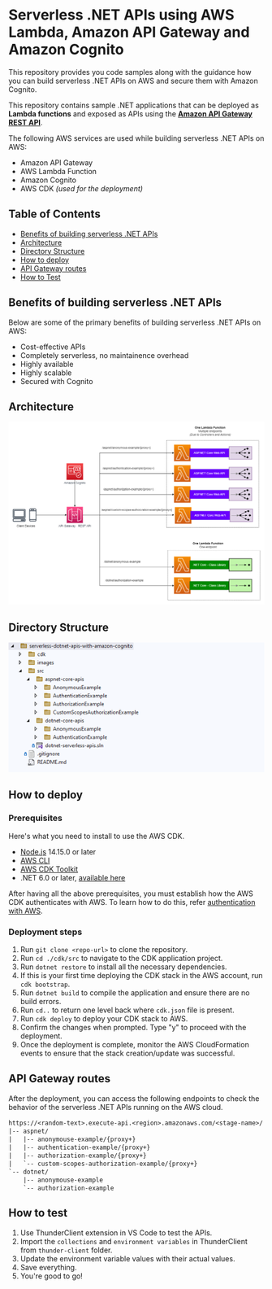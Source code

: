 # Serverless .NET APIs using AWS Lambda, Amazon API Gateway and Amazon Cognito

This repository provides you code samples along with the guidance how you can build serverless .NET APIs on AWS and secure them with Amazon Cognito.

This repository contains sample .NET applications that can be deployed as **Lambda functions** and exposed as APIs using the **[Amazon API Gateway REST API](https://docs.aws.amazon.com/apigateway/latest/developerguide/apigateway-rest-api.html)**.

The following AWS services are used while building serverless .NET APIs on AWS:

- Amazon API Gateway
- AWS Lambda Function
- Amazon Cognito
- AWS CDK *(used for the deployment)*

## Table of Contents
- [Benefits of building serverless .NET APIs](#benefits-of-building-serverless-net-apis)
- [Architecture](#architecture)
- [Directory Structure](#directory-structure)
- [How to deploy](#how-to-deploy)
- [API Gateway routes](#api-gateway-routes)
- [How to Test](#how-to-test)

## Benefits of building serverless .NET APIs
Below are some of the primary benefits of building serverless .NET APIs on AWS:

- Cost-effective APIs
- Completely serverless, no maintainence overhead
- Highly available
- Highly scalable
- Secured with Cognito

## Architecture
![architecture diagram](./images/architecture.png)

## Directory Structure
![architecture diagram](./images/directory-structure.png)

## How to deploy
### Prerequisites

Here's what you need to install to use the AWS CDK.

- [Node.js](https://nodejs.org/en/download/) 14.15.0 or later
- [AWS CLI](https://docs.aws.amazon.com/cli/latest/userguide/getting-started-install.html)
- [AWS CDK Toolkit](https://docs.aws.amazon.com/cdk/v2/guide/getting_started.html#getting_started_install)
- .NET 6.0 or later, [available here](https://dotnet.microsoft.com/en-us/download)

After having all the above prerequisites, you must establish how the AWS CDK authenticates with AWS. To learn how to do this, refer [authentication with AWS](https://docs.aws.amazon.com/cdk/v2/guide/getting_started.html#getting_started_auth).

### Deployment steps
1. Run `git clone <repo-url>` to clone the repository.
2. Run `cd ./cdk/src` to navigate to the CDK application project.
3. Run `dotnet restore` to install all the necessary dependencies.
4. If this is your first time deploying the CDK stack in the AWS account, run `cdk bootstrap`.
5. Run `dotnet build` to compile the application and ensure there are no build errors.
6. Run `cd..` to return one level back where `cdk.json` file is present.
7. Run `cdk deploy` to deploy your CDK stack to AWS.
8. Confirm the changes when prompted. Type "y" to proceed with the deployment.
9. Once the deployment is complete, monitor the AWS CloudFormation events to ensure that the stack creation/update was successful.

## API Gateway routes
After the deployment, you can access the following endpoints to check the behavior of the serverless .NET APIs running on the AWS cloud.

```
https://<random-text>.execute-api.<region>.amazonaws.com/<stage-name>/
|-- aspnet/
|   |-- anonymouse-example/{proxy+}
|   |-- authentication-example/{proxy+}
|   |-- authorization-example/{proxy+}
|   `-- custom-scopes-authorization-example/{proxy+}
`-- dotnet/
    |-- anonymouse-example
    `-- authorization-example
```

## How to test
1. Use ThunderClient extension in VS Code to test the APIs.
2. Import the `collections` and `environment variables` in ThunderClient from `thunder-client` folder.
3. Update the environment variable values with their actual values.
4. Save everything.
5. You're good to go!